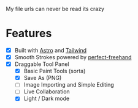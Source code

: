 My file urls can never be read its crazy

# Features

- [x] Built with [Astro](https://astro.build) and [Tailwind](https://tailwindcss.com/)
- [x] Smooth Strokes powered by [perfect-freehand](https://github.com/steveruizok/perfect-freehand)
- [x] Draggable Tool Panel
  - [x] Basic Paint Tools (sorta)
  - [x] Save As (PNG)
  - [ ] Image Importing and Simple Editing
  - [ ] Live Collaboration
  - [x] Light / Dark mode
